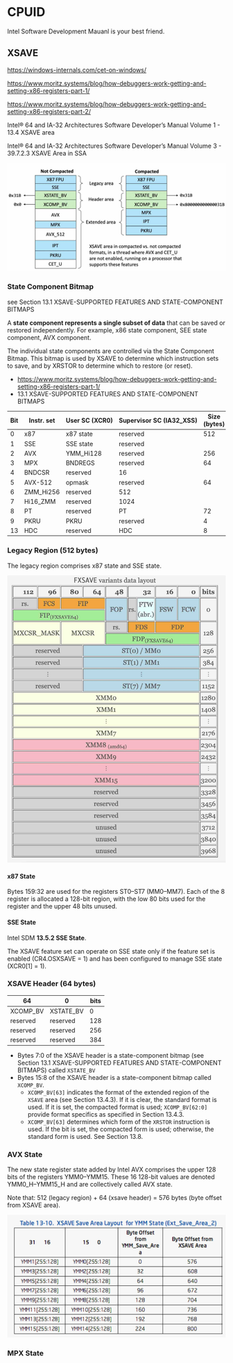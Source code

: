 # CPUID 

Intel Software Development Mauanl is your best friend. 

## XSAVE 

<https://windows-internals.com/cet-on-windows/>

<https://www.moritz.systems/blog/how-debuggers-work-getting-and-setting-x86-registers-part-1/>

<https://www.moritz.systems/blog/how-debuggers-work-getting-and-setting-x86-registers-part-2/>

Intel® 64 and IA-32 Architectures Software Developer’s Manual Volume 1 - 13.4 XSAVE area

Intel® 64 and IA-32 Architectures Software Developer’s Manual Volume 3 - 39.7.2.3 XSAVE Area in SSA

![](2024-02-21-15-58-02.jpg)

### State Component Bitmap 

see Section 13.1 XSAVE-SUPPORTED FEATURES AND STATE-COMPONENT BITMAPS

A **state component represents a single subset of data** that can be saved or restored independently. For example, x86 state component, SEE state component, AVX component. 

The individual state components are controlled via the State Component Bitmap. This bitmap is used by XSAVE to determine which instruction sets to save, and by XRSTOR to determine which to restore (or reset).

- <https://www.moritz.systems/blog/how-debuggers-work-getting-and-setting-x86-registers-part-1/>
- 13.1 XSAVE-SUPPORTED FEATURES AND STATE-COMPONENT BITMAPS

|Bit|Instr. set|User SC (XCR0)|Supervisor SC (IA32_XSS)|Size (bytes)|
|---|---|---|---|---|
|0|x87|x87 state|reserved|512|
|1|SSE|SSE state|reserved|
|2|AVX|YMM_Hi128|reserved|256|
|3|MPX|BNDREGS|reserved|64|
|4|BNDCSR|reserved|16|
|5|AVX-512|opmask|reserved|64|
|6|ZMM_Hi256|reserved|512|
|7|Hi16_ZMM|reserved|1024|
|8|PT|reserved|PT|72|
|9|PKRU|PKRU|reserved|4|
|13|HDC|reserved|HDC|8|


### Legacy Region (512 bytes)

The legacy region comprises x87 state and SSE state. 

![](2024-02-21-15-49-56.jpg)

#### x87 State

Bytes 159:32 are used for the registers ST0–ST7 (MM0–MM7). Each of the 8 register is allocated a 128-bit region, with the low 80 bits used for the register and the upper 48 bits unused.

#### SSE State 

Intel SDM **13.5.2 SSE State**. 

The XSAVE feature set can operate on SSE state only if the feature set is enabled (CR4.OSXSAVE = 1) and has been configured to manage SSE state (XCR0[1] = 1).


### XSAVE Header (64 bytes)

|64|0|bits|
|---|---|---|
|XCOMP_BV|XSTATE_BV|0|
|reserved|  reserved |128|
| reserved| reserved|256|
| reserved| reserved|384|

- Bytes 7:0 of the XSAVE header is a state-component bitmap (see Section 13.1 XSAVE-SUPPORTED FEATURES AND STATE-COMPONENT BITMAPS) called `XSTATE_BV`
- Bytes 15:8 of the XSAVE header is a state-component bitmap called `XCOMP_BV`.
  - `XCOMP_BV[63]` indicates the format of the extended region of the `XSAVE` area (see Section 13.4.3). If it is clear, the standard format is used. If it is set, the compacted format is used; `XCOMP_BV[62:0]` provide format specifics as specified in Section 13.4.3.
  - `XCOMP_BV[63]` determines which form of the `XRSTOR` instruction is used. If the bit is set, the compacted form is used; otherwise, the standard form is used. See Section 13.8.


### AVX State 

The new state register state added by Intel AVX comprises the upper 128 bits of the registers YMM0–YMM15. These 16 128-bit values are denoted YMM0_H–YMM15_H and are collectively called AVX state.

Note that: 512 (legacy region) + 64 (xsave header) = 576 bytes (byte offset from XSAVE area). 

![](2024-02-21-15-55-32.jpg)


### MPX State 

